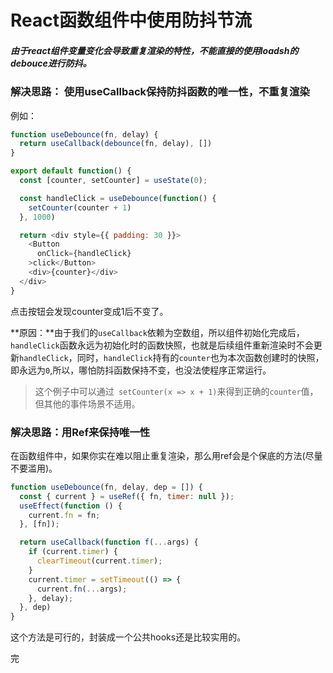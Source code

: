 # React函数组件中使用防抖节流

##### 由于react组件变量变化会导致重复渲染的特性，不能直接的使用loadsh的debouce进行防抖。

### 解决思路： 使用useCallback保持防抖函数的唯一性，不重复渲染

例如：

~~~js
function useDebounce(fn, delay) {
  return useCallback(debounce(fn, delay), [])
}

export default function() {
  const [counter, setCounter] = useState(0);

  const handleClick = useDebounce(function() {
    setCounter(counter + 1)
  }, 1000)

  return <div style={{ padding: 30 }}>
    <Button
      onClick={handleClick}
    >click</Button>
    <div>{counter}</div>
  </div>
}
~~~

点击按钮会发现counter变成1后不变了。

**原因：**由于我们的`useCallback`依赖为空数组，所以组件初始化完成后，`handleClick`函数永远为初始化时的函数快照，也就是后续组件重新渲染时不会更新`handleClick`，同时，`handleClick`持有的`counter`也为本次函数创建时的快照，即永远为`0`,所以，哪怕防抖函数保持不变，也没法使程序正常运行。

>  这个例子中可以通过` setCounter(x => x + 1)`来得到正确的`counter`值，但其他的事件场景不适用。

### 解决思路：用Ref来保持唯一性

在函数组件中，如果你实在难以阻止重复渲染，那么用ref会是个保底的方法(尽量不要滥用)。

~~~js
function useDebounce(fn, delay, dep = []) {
  const { current } = useRef({ fn, timer: null });
  useEffect(function () {
    current.fn = fn;
  }, [fn]);

  return useCallback(function f(...args) {
    if (current.timer) {
      clearTimeout(current.timer);
    }
    current.timer = setTimeout(() => {
      current.fn(...args);
    }, delay);
  }, dep)
}
~~~

这个方法是可行的，封装成一个公共hooks还是比较实用的。

完